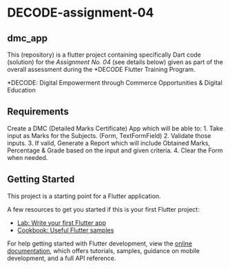 # DECODE-assignment-04
## dmc_app

This (repository) is a flutter project containing specifically Dart code (solution) for the *Assignment No. 04* (see details below) given as part of the overall assessment during the *DECODE Flutter Training Program.

*DECODE: Digital Empowerment through Commerce Opportunities & Digital Education

## Requirements

Create a DMC (Detailed Marks Certificate) App which will be able to:
    1. Take input as Marks for the Subjects. (Form, TextFormField)
    2. Validate those inputs.
    3. If valid, Generate a Report which will include Obtained Marks, Percentage & Grade based on the input and given criteria.
    4. Clear the Form when needed.

## Getting Started

This project is a starting point for a Flutter application.

A few resources to get you started if this is your first Flutter project:

- [Lab: Write your first Flutter app](https://docs.flutter.dev/get-started/codelab)
- [Cookbook: Useful Flutter samples](https://docs.flutter.dev/cookbook)

For help getting started with Flutter development, view the [online documentation](https://docs.flutter.dev/), which offers tutorials, samples, guidance on mobile development, and a full API reference.
